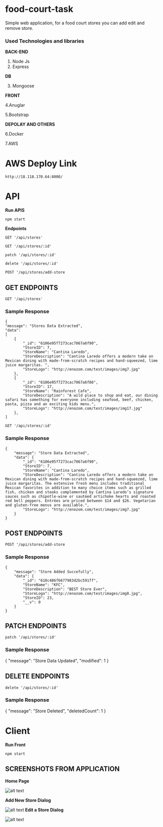 # food-court-task

Simple web application, for a food court stores you can add edit and remove store.

### Used Technologies and libraries

**BACK-END**

1. Node Js
2. Express

**DB**

3. Mongoose

**FRONT**

4.Anuglar

5.Bootstrap

**DEPOLAY AND OTHERS**

6.Docker

7.AWS

# AWS Deploy Link

```
http://18.118.170.64:8000/
```

# API

**Run APIS**

```
npm start
```

**Endpoints**

```
GET '/api/stores'

GET '/api/stores/:id'

patch '/api/stores/:id'

delete '/api/stores/:id'

POST '/api/stores/add-store
```

## GET ENDPOINTS

```
GET '/api/stores'
```

### Sample Response

```
{
"message": "Stores Data Extracted",
"data":
[
    {
        "_id": "6106e95f7273cac7067a6f90",
        "StoreID": 7,
        "StoreName": "Cantina Laredo",
        "StoreDescription": "Cantina Laredo offers a modern take on Mexican dining with made-from-scratch recipes and hand-squeezed, lime juice margaritas. ",
        "StoreLogo": "http://enozom.com/test/images/img7.jpg"
    },
    {
        "_id": "6106e95f7273cac7067a6f86",
        "StoreID": 17,
        "StoreName": "Rainforest Cafe",
        "StoreDescription": "A wild place to shop and eat, our dining safari has something for everyone including seafood, beef, chicken, pasta, pizza and an exciting kids menu.",
        "StoreLogo": "http://enozom.com/test/images/img17.jpg"
    },
]
```

```
GET '/api/stores/:id'
```

### Sample Response

```
{
    "message": "Store Data Extracted",
    "data": {
        "_id": "6106e95f7273cac7067a6f90",
        "StoreID": 7,
        "StoreName": "Cantina Laredo",
        "StoreDescription": "Cantina Laredo offers a modern take on Mexican dining with made-from-scratch recipes and hand-squeezed, lime juice margaritas. The extensive fresh menu includes traditional Mexican favorites in addition to many choice items such as grilled fish, chicken and steaks complemented by Cantina Laredo’s signature sauces such as chipotle-wine or sautéed artichoke hearts and roasted red bell peppers. Entrées are priced between $14 and $26. Vegetarian and gluten-free menus are available.",
        "StoreLogo": "http://enozom.com/test/images/img7.jpg"
    }
}
```

## POST ENDPOINTS

```
POST '/api/stores/add-store
```

### Sample Response

```
{
    "message": "Store Added Succefully",
    "data": {
        "_id": "610c486f6677983d2bc591ff",
        "StoreName": "KFC",
        "StoreDescription": "BEST Store Ever",
        "StoreLogo": "http://enozom.com/test/images/img8.jpg",
        "StoreID": 23,
        "__v": 0
    }
}
```

## PATCH ENDPOINTS

```
patch '/api/stores/:id'
```

### Sample Response

{
"message": "Store Data Updated",
"modified": 1
}

## DELETE ENDPOINTS

```
delete '/api/stores/:id'
```

### Sample Response

{
"message": "Store Deleted",
"deletedCount": 1
}

# Client

**Run Front**

```
npm start
```

## SCREENSHOTS FROM APPLICATION

**Home Page**

![alt text](./Images/home.png)

**Add New Store Dialog**

![alt text](./Images/add-store.png)
**Edit a Store Dialog**

![alt text](./Images/edit-store.png)
